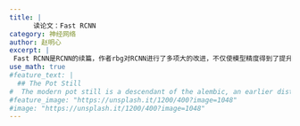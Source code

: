 ```yaml
---
title: |
      读论文：Fast RCNN
category: 神经网络
author: 赵明心
excerpt: |
 Fast RCNN是RCNN的续篇，作者rbg对RCNN进行了多项大的改进，不仅使模型精度得到了提升，也加速了模型的训练和推断速度。
use_math: true
#feature_text: |
  ## The Pot Still
#  The modern pot still is a descendant of the alembic, an earlier distillation device
#feature_image: "https://unsplash.it/1200/400?image=1048"
#image: "https://unsplash.it/1200/400?image=1048"
---
```


